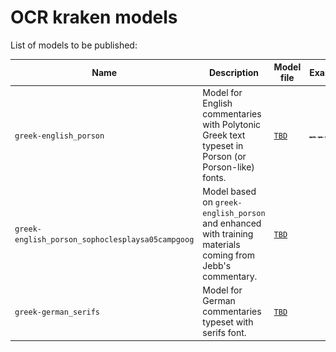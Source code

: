 # OCR kraken models

List of models to be published:

| Name  | Description | Model file | Example |
| ------------- | ------------- | ------------- | ------------- |
| `greek-english_porson`  | Model for English commentaries with Polytonic Greek text typeset in Porson (or Porson-like) fonts.  | [`TBD`](./greek-english_porson/)| ![](./example-snippets/sophoclesplaysa05campgoog_0177_19.png)
| `greek-english_porson_sophoclesplaysa05campgoog`  | Model based on `greek-english_porson` and enhanced with training materials coming from Jebb's commentary.  | [`TBD`](./greek-english_porson/)
| `greek-german_serifs`  | Model for German commentaries typeset with serifs font.  | [`TBD`](./greek-english_porson/)
